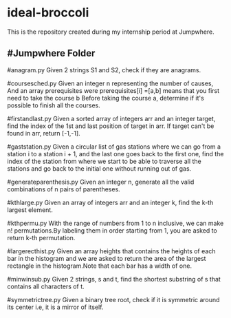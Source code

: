 # ideal-broccoli
This is the repository created during my internship period at Jumpwhere.

#Jumpwhere Folder
------------------
#anagram.py
Given 2 strings S1 and S2, check if they are anagrams.

#coursesched.py
Given an integer n representing the number of causes, And an array prerequisites were prerequisites[i] =[a,b] means that you first need to take the course b Before taking the course a, determine if it's possible to finish all the courses.

#firstandlast.py
Given a sorted array of integers arr and an integer target, find the index of the 1st and last position of target in arr. If target can't be found in arr, return [-1,-1].

#gaststation.py
Given a circular list of gas stations where we can go from a station i to a station i + 1, and the last one goes back to the first one, find the index of the station from where we start to be able to traverse all the stations and go back to the initial one without running out of gas.

#generateparenthesis.py
Given an integer n, generate all the valid combinations of n pairs of parentheses.

#kthlarge.py
Given an array of integers arr and an integer k, find the k-th largest element.

#kthpermu.py
With the range of numbers from 1 to n inclusive, we can make n! permutations.By labeling them in order starting from 1, you are asked to return k-th permutation.

#largerecthist.py
Given an array heights that contains the heights of each bar in the histogram and we are asked to return the area of the largest rectangle in the histogram.Note that each bar has a width of one.

#minwinsub.py
Given 2 strings, s and t, find the shortest substring of s that contains all characters of t.

#symmetrictree.py
Given a binary tree root, check if it is symmetric around its center i.e, it is a mirror of itself.
